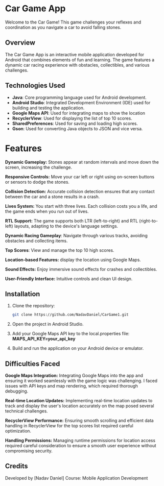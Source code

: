# Car Game App
Welcome to the Car Game! This game challenges your reflexes and coordination as you navigate a car to avoid falling stones.

## Overview
The Car Game App is an interactive mobile application developed for Android that combines elements of fun and learning. The game features a dynamic car racing experience with obstacles, collectibles, and various challenges.

## Technologies Used
- **Java**: Core programming language used for Android development.
- **Android Studio**: Integrated Development Environment (IDE) used for building and testing the application.
- **Google Maps API**: Used for integrating maps to show the location
- **RecyclerView**: Used for displaying the list of top 10 scores.
- **SharedPreferences**: Used for saving and loading high scores.
- **Gson**: Used for converting Java objects to JSON and vice versa.

# Features
**Dynamic Gameplay:** Stones appear at random intervals and move down the screen, increasing the challenge.

**Responsive Controls:** Move your car left or right using on-screen buttons or sensors to dodge the stones.

**Collision Detection:** Accurate collision detection ensures that any contact between the car and a stone results in a crash.

**Lives System:** You start with three lives. Each collision costs you a life, and the game ends when you run out of lives.

**RTL Support:** The game supports both LTR (left-to-right) and RTL (right-to-left) layouts, adapting to the device's language settings.

**Dynamic Racing Gameplay**: Navigate through various tracks, avoiding obstacles and collecting items.

**Top Scores**: View and manage the top 10 high scores.

**Location-based Features:** display the location using Google Maps.

**Sound Effects:** Enjoy immersive sound effects for crashes and collectibles.

**User-Friendly Interface:** Intuitive controls and clean UI design.

## Installation
1. Clone the repository:
   ```sh
   git clone https://github.com/NadavDaniel/CarGame1.git
   
2. Open the project in Android Studio.
   
3. Add your Google Maps API key to the local.properties file:
   **MAPS_API_KEY=your_api_key**
   
4. Build and run the application on your Android device or emulator.


## Difficulties Faced
**Google Maps Integration:** Integrating Google Maps into the app and ensuring it worked seamlessly with the game logic was challenging. I faced issues with API keys and map rendering, which required thorough debugging.

**Real-time Location Updates:** Implementing real-time location updates to track and display the user's location accurately on the map posed several technical challenges.

**RecyclerView Performance:** Ensuring smooth scrolling and efficient data handling in RecyclerView for the top scores list required careful optimization.

**Handling Permissions:** Managing runtime permissions for location access required careful consideration to ensure a smooth user experience without compromising security.

## Credits
Developed by [Nadav Daniel]
Course: Mobile Application Development





